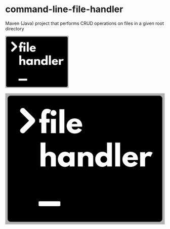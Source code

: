 # command-line-file-handler
Maven (Java) project that performs CRUD operations on files in a given root directory

<img src="https://raw.githubusercontent.com/lucaskienast/command-line-file-handler/main/src/test/resources/images/Screenshot%202022-01-19%20at%2020.07.44.png" alt="drawing" style="width:200px;"/>


![alt text](https://raw.githubusercontent.com/lucaskienast/command-line-file-handler/main/src/test/resources/images/Screenshot%202022-01-19%20at%2020.07.44.png)

